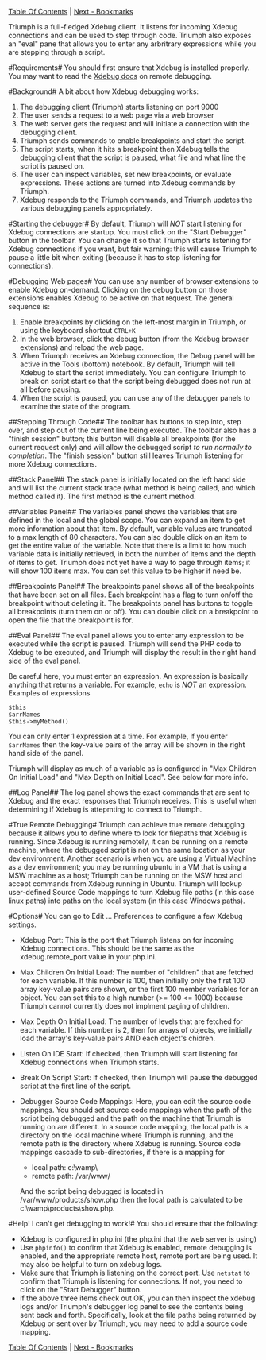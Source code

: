 [Table Of Contents](/#toc) | [Next - Bookmarks](/bookmarks/)

Triumph is a full-fledged Xdebug client.  It listens for incoming Xdebug connections and 
can be used to step through code. Triumph also exposes an "eval" pane that allows you to 
enter any arbritrary expressions
while you are stepping through a script.

#Requirements#
You should first ensure that Xdebug is installed properly. You may want to read the
[Xdebug docs](http://xdebug.org/docs/remote) on remote debugging.

#Background#
A bit about how Xdebug debugging works:

1. The debugging client (Triumph) starts listening on port 9000
2. The user sends a request to a web page via a web browser
3. The web server gets the request and will initiate a connection
   with the debugging client.
4. Triumph sends commands to enable breakpoints and start the
   script.
5. The script starts, when it hits a breakpoint then 
   Xdebug tells the debugging client that the script
   is paused, what file and what line the script is paused on.
6. The user can inspect variables, set new breakpoints, or
   evaluate expressions. These actions are turned into
   Xdebug commands by Triumph.
7. Xdebug responds to the Triumph commands, and Triumph updates the
   various debugging panels appropriately.


#Starting the debugger#
By default, Triumph will *NOT* start listening for Xdebug connections are startup. You
must click on the "Start Debugger" button in the toolbar.  You can change it so that
Triumph starts listening for Xdebug connections if you want, but fair warning: this
will cause Triumph to pause a little bit when exiting (because it has to stop
listening for connections).

#Debugging Web pages#
You can use any number of browser extensions to enable Xdebug on-demand. Clicking on
the debug button on those extensions enables Xdebug to be active on that request. The
general sequence is: 

1. Enable breakpoints by clicking on the left-most margin in Triumph, or using the
   keyboard shortcut `CTRL+K`
2. In the web browser, click the debug button (from the Xdebug browser extensions)
   and reload the web page.
3. When Triumph receives an Xdebug connection, the Debug panel will be active in
   the Tools (bottom) notebook. By default, Triumph will tell Xdebug to start 
   the script immediately.  You can configure Triumph to break on script start
   so that the script being debugged does not run at all before pausing.
4. When the script is paused, you can use any of the debugger panels to examine the
   state of the program.

##Stepping Through Code##
The toolbar has buttons to step into, step over, and step out of the current
line being executed. The toolbar also has a "finish session" button; this button
will disable all breakpoints (for the current request only) and will allow the 
debugged script *to run normally to completion*. The "finish session" button 
still leaves Triumph listening for more Xdebug connections.

##Stack Panel##
The stack panel is initially located on the left hand side and will list the
current stack trace (what method is being called, and which method called it). 
The first method is the current method.

##Variables Panel##
The variables panel shows the variables that are defined in the local
and the global scope. You can expand an item to get more information
about that item. By default, variable values are truncated to a max length
of 80 characters. You can also double click on an item to get the entire
value of the variable.
Note that there is a limit to how much variable data is initially retrieved,
in both the number of items and the depth of items to get.  Triumph
does not yet have a way to page through items; it will show 100 items
max. You can set this value to be higher if need be.

##Breakpoints Panel##
The breakpoints panel shows all of the breakpoints that have been set on
all files.  Each breakpoint has a flag to turn on/off the breakpoint
without deleting it. The breakpoints panel has buttons to toggle all
breakpoints (turn them on or off).  You can double click on a breakpoint
to open the file that the breakpoint is for.

##Eval Panel##
The eval panel allows you to enter any expression to be executed while the script 
is paused. Triumph will send the PHP code to Xdebug to be executed, and Triumph
will display the result in the right hand side of the eval panel.

Be careful here, you must enter an expression. An expression is basically anything
that returns a variable. For example, `echo` is *NOT* an expression. Examples
of expressions

    $this
    $arrNames
    $this->myMethod()

You can only enter 1 expression at a time.  For example, if you enter `$arrNames`
then the key-value pairs of the array will be shown in the right hand side of
the panel.

Triumph will display as much of a variable as is configured in  "Max Children
On Initial Load" and "Max Depth on Initial Load". See below for more info.

##Log Panel##
The log panel shows the exact commands that are sent to Xdebug and the 
exact responses that Triumph receives.  This is useful when determining if 
Xdebug is attepmting to connect to Triumph.

#True Remote Debugging#
Triumph can achieve true remote debugging because it allows you to define
where to look for filepaths that Xdebug is running.  Since Xdebug is running
remotely, it can be running on a remote machine, where the debugged
script is not on the same location as your dev environment.  Another scenario
is when you are using a Virtual Machine as a dev environment; you may be
running ubuntu in a VM that is using a  MSW machine as a host; Triumph
can be running on the MSW host and accept commands from Xdebug running in 
Ubuntu. Triumph will lookup user-defined Source Code mappings to 
turn Xdebug file paths (in this case linux paths) into paths on the local
system (in this case Windows paths). 

#Options#
You can go to Edit ... Preferences to configure a few Xdebug settings.

- Xdebug Port: This is the port that Triumph listens on for incoming Xdebug connections.
  This should be the same as the xdebug.remote_port value in your php.ini.
- Max Children On Initial Load: The number of "children" that are fetched for each variable. 
  If this number is 100, then initially only the first 100 array key-value pairs are shown, 
  or the first 100 member variables for an object. You can set this to a high number
  (>= 100 <= 1000) because Triumph cannot currently does not implment paging
  of children.
- Max Depth On Initial Load: The number of levels that are fetched for each variable. If 
  this number is 2, then for arrays of objects, we initially load the array's key-value 
  pairs AND each object's chidren.
- Listen On IDE Start: If checked, then Triumph will start listening for Xdebug connections
  when Triumph starts.
- Break On Script Start: If checked, then Triumph will pause the debugged script at
  the first line of the script.
- Debugger Source Code Mappings: Here, you can edit the source code mappings. You
  should set source code mappings when the path of the script being debugged and
  the path on the machine that Triumph is running on are different.  In a source
  code mapping, the local path is a directory on the local machine where Triumph
  is running, and the remote path is the directory where Xdebug is running.
  Source code mappings cascade to sub-directories, if there is a mapping for
    - local path: c:\wamp\
    - remote path: /var/www/

  And the script being debugged is located in /var/www/products/show.php then
  the local path is calculated to be c:\wamp\products\show.php.

#Help! I can't get debugging to work!#
You should ensure that the following:

- Xdebug is configured in php.ini (the php.ini that the web server is using)
- Use `phpinfo()` to confirm that Xdebug is enabled, remote debugging 
  is enabled, and the appropriate remote host, remote port are being used. It 
  may also be helpful to turn on xdebug logs.
- Make sure that Triumph is listening on the correct port.  Use `netstat` to
  confirm that Triumph is listening for connections. If not, you need to
  click on the "Start Debugger" button.
- if the above three items check out OK, you can then inspect the 
  xdebug logs and/or Triumph's debugger log panel to see the contents
  being sent back and forth. Specifically, look at the file paths being
  returned by Xdebug or sent over by Triumph, you may need to add a source
  code mapping.


[Table Of Contents](/#toc) | [Next - Bookmarks](/bookmarks/)